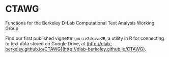 # CTAWG
Functions for the Berkeley D-Lab Computational Text Analysis Working Group

Find our first published vignette `source2drive2R`, a utility in R for connecting to text data stored on Google Drive, at [http://dlab-berkeley.github.io/CTAWG](http://dlab-berkeley.github.io/CTAWG).

